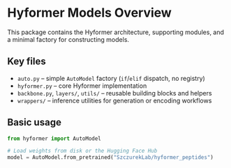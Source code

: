 # Hyformer Models Overview

This package contains the Hyformer architecture, supporting modules, and a
minimal factory for constructing models.

## Key files

- `auto.py` – simple `AutoModel` factory (`if`/`elif` dispatch, no registry)
- `hyformer.py` – core Hyformer implementation
- `backbone.py`, `layers/`, `utils/` – reusable building blocks and helpers
- `wrappers/` – inference utilities for generation or encoding workflows

## Basic usage

```python
from hyformer import AutoModel

# Load weights from disk or the Hugging Face Hub
model = AutoModel.from_pretrained("SzczurekLab/hyformer_peptides")
```
